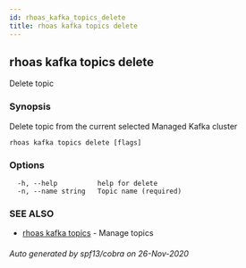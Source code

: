 ```yaml
---
id: rhoas_kafka_topics_delete
title: rhoas kafka topics delete
---
```

## rhoas kafka topics delete

Delete topic

### Synopsis

Delete topic from the current selected Managed Kafka cluster

```
rhoas kafka topics delete [flags]
```

### Options

```
  -h, --help          help for delete
  -n, --name string   Topic name (required)
```

### SEE ALSO

* [rhoas kafka topics](rhoas_kafka_topics.md)	 - Manage topics

###### Auto generated by spf13/cobra on 26-Nov-2020
